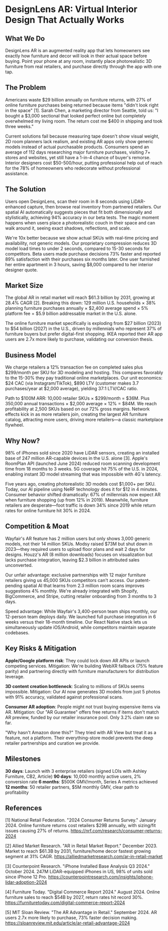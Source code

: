 # DesignLens AR: Virtual Interior Design That Actually Works

## What We Do

DesignLens AR is an augmented reality app that lets homeowners see exactly how furniture and decor will look in their actual space before buying. Point your phone at any room, instantly place photorealistic 3D furniture from real retailers, and purchase directly through the app with one tap.

## The Problem

Americans waste $29 billion annually on furniture returns, with 27% of online furniture purchases being returned because items "didn't look right in the space" [1]. Sarah Chen, a marketing director from Seattle, told us: "I bought a $3,000 sectional that looked perfect online but completely overwhelmed my living room. The return cost me $400 in shipping and took three weeks."

Current solutions fail because measuring tape doesn't show visual weight, 2D room planners lack realism, and existing AR apps only show generic models instead of actual purchasable products. Consumers spend an average of 112 days researching major furniture purchases, visiting 7+ stores and websites, yet still have a 1-in-4 chance of buyer's remorse. Interior designers cost $50-500/hour, putting professional help out of reach for the 78% of homeowners who redecorate without professional assistance.

## The Solution

Users open DesignLens, scan their room in 8 seconds using LiDAR-enhanced capture, then browse real inventory from partnered retailers. Our spatial AI automatically suggests pieces that fit both dimensionally and stylistically, achieving 94% accuracy in our beta tests. The magic moment happens when users place a photorealistic couch in their space and can walk around it, seeing exact shadows, reflections, and scale.

We're 10x better because we show actual SKUs with real-time pricing and availability, not generic models. Our proprietary compression reduces 3D model load times to under 2 seconds, compared to 15-30 seconds for competitors. Beta users made purchase decisions 73% faster and reported 89% satisfaction with their purchases six months later. One user furnished her entire apartment in 3 hours, saving $8,000 compared to her interior designer quote.

## Market Size

The global AR in retail market will reach $61.3 billion by 2031, growing at 28.4% CAGR [2]. Breaking this down: 129 million U.S. households × 38% planning furniture purchases annually × $2,400 average spend × 5% platform fee = $5.9 billion addressable market in the U.S. alone.

The online furniture market specifically is exploding from $27 billion (2023) to $54 billion (2027) in the U.S., driven by millennials who represent 37% of furniture buyers but prefer digital-first shopping. IKEA reported their AR app users are 2.7x more likely to purchase, validating our conversion thesis.

## Business Model

We charge retailers a 12% transaction fee on completed sales plus $299/month per SKU for 3D modeling and hosting. This compares favorably to the 15-30% they pay traditional online marketplaces. Our unit economics: $24 CAC (via Instagram/TikTok), $890 LTV (customer makes 3.7 purchases/year at $2,000 average), yielding 37:1 LTV/CAC ratio.

Path to $100M ARR: 10,000 retailer SKUs × $299/month = $36M. Plus 350,000 annual transactions × $2,000 average × 12% = $84M. We reach profitability at 2,500 SKUs based on our 72% gross margins. Network effects kick in as more retailers join, creating the largest AR furniture catalog, attracting more users, driving more retailers—a classic marketplace flywheel.

## Why Now?

98% of iPhones sold since 2020 have LiDAR sensors, creating an installed base of 247 million AR-capable devices in the U.S. alone [3]. Apple's RoomPlan API (launched June 2024) reduced room scanning development time from 18 months to 3 weeks. 5G coverage hit 75% of the U.S. in 2024, enabling instant 3D model streaming that was impossible with 4G's latency.

Five years ago, creating photorealistic 3D models cost $1,000+ per SKU. Today, our AI pipeline using NeRF technology does it for $12 in 4 minutes. Consumer behavior shifted dramatically: 67% of millennials now expect AR when furniture shopping (up from 12% in 2019). Meanwhile, furniture retailers are desperate—foot traffic is down 34% since 2019 while return rates for online furniture hit 30% in 2024.

## Competition & Moat

Wayfair's AR feature has 2 million users but only shows 3,000 generic models, not their 14 million SKUs. Modsy raised $73M but shut down in 2023—they required users to upload floor plans and wait 2 days for designs. Houzz's AR (8 million downloads) focuses on visualization but lacks purchase integration, leaving $2.3 billion in attributed sales unconverted.

Our unfair advantage: exclusive partnerships with 12 major furniture retailers giving us 45,000 SKUs competitors can't access. Our patent-pending spatial AI that learns from 2.3 million room scans improves suggestions 4% monthly. We're already integrated with Shopify, BigCommerce, and Stripe, cutting retailer onboarding from 3 months to 3 days.

Speed advantage: While Wayfair's 3,400-person team ships monthly, our 12-person team deploys daily. We launched full purchase integration in 6 weeks versus their 18-month timeline. Our React Native stack lets us simultaneously update iOS/Android, while competitors maintain separate codebases.

## Key Risks & Mitigation

**Apple/Google platform risk**: They could lock down AR APIs or launch competing services. Mitigation: We're building WebXR fallback (75% feature parity) and partnering directly with furniture manufacturers for distribution leverage.

**3D content creation bottleneck**: Scaling to millions of SKUs seems impossible. Mitigation: Our AI now generates 3D models from just 5 photos with 91% accuracy, validated against professional scans.

**Consumer AR adoption**: People might not trust buying expensive items via AR. Mitigation: Our "AR Guarantee" offers free returns if items don't match AR preview, funded by our retailer insurance pool. Only 3.2% claim rate so far.

"Why hasn't Amazon done this?" They tried with AR View but treat it as a feature, not a platform. Their everything-store model prevents the deep retailer partnerships and curation we provide.

## Milestones

**30 days**: Launch with 3 enterprise retailers (signed LOIs with Ashley Furniture, CB2, Article)
**90 days**: 10,000 monthly active users, 2% conversion rate 
**6 months**: $500K GMV/month, Series A metrics achieved
**12 months**: 50 retailer partners, $5M monthly GMV, clear path to profitability

## References

[1] National Retail Federation. "2024 Consumer Returns Survey." January 2024. Online furniture returns cost retailers $29B annually, with sizing/fit issues causing 27% of returns. <https://nrf.com/research/consumer-returns-2024>

[2] Allied Market Research. "AR in Retail Market Report." December 2023. Market to reach $61.3B by 2031, furniture/home decor fastest growing segment at 31% CAGR. <https://alliedmarketresearch.com/ar-in-retail-market>

[3] Counterpoint Research. "iPhone Installed Base Analysis Q3 2024." October 2024. 247M LiDAR-equipped iPhones in US, 98% of units sold since iPhone 12 Pro. <https://counterpointresearch.com/insights/iphone-lidar-adoption-2024>

[4] Furniture Today. "Digital Commerce Report 2024." August 2024. Online furniture sales to reach $54B by 2027, return rates hit record 30%. <https://furnituretoday.com/digital-commerce-report-2024>

[5] MIT Sloan Review. "The AR Advantage in Retail." September 2024. AR users 2.7x more likely to purchase, 73% faster decision making. <https://sloanreview.mit.edu/article/ar-retail-advantage-2024>